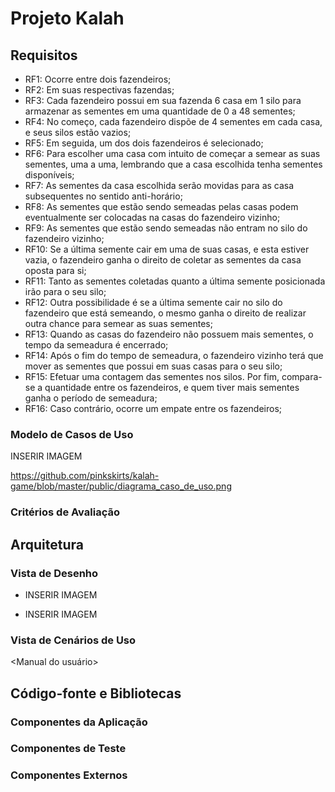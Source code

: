 # Projeto Kalah

## Requisitos
- RF1: Ocorre entre dois fazendeiros;
- RF2: Em suas respectivas fazendas;
- RF3: Cada fazendeiro possui em sua fazenda 6 casa em 1 silo para armazenar as sementes em uma quantidade de 0 a 48 sementes;
- RF4: No começo, cada fazendeiro dispõe de 4 sementes em cada casa, e seus silos estão vazios;
- RF5: Em seguida, um dos dois fazendeiros é selecionado;
- RF6: Para escolher uma casa com intuito de começar a semear as suas sementes, uma a uma, lembrando que a casa escolhida  tenha sementes disponíveis;
- RF7: As sementes da casa escolhida serão movidas para as casa subsequentes no sentido anti-horário;
- RF8: As sementes que estão sendo semeadas pelas casas podem eventualmente ser colocadas na casas do fazendeiro vizinho;
- RF9: As sementes que estão sendo semeadas não entram no silo do fazendeiro vizinho;
- RF10: Se a última semente cair em uma de suas casas, e esta estiver vazia, o fazendeiro ganha o direito de coletar as sementes da casa oposta para si;
- RF11: Tanto as sementes coletadas quanto a última semente posicionada irão para o seu silo;
- RF12: Outra possibilidade é se a última semente cair no silo do fazendeiro que está semeando, o mesmo ganha o direito de realizar outra chance para semear as suas sementes;
- RF13: Quando as casas do fazendeiro não possuem mais sementes, o tempo da semeadura é encerrado;
- RF14: Após o fim do tempo de semeadura, o fazendeiro vizinho terá que mover as sementes que possui em suas casas para o seu silo;
- RF15:  Efetuar uma contagem das sementes nos silos. Por fim, compara-se a quantidade entre os fazendeiros, e quem tiver mais sementes ganha o período de semeadura;
- RF16: Caso contrário, ocorre um empate entre os fazendeiros;

### Modelo de Casos de Uso
INSERIR IMAGEM

https://github.com/pinkskirts/kalah-game/blob/master/public/diagrama_caso_de_uso.png

### Critérios de Avaliação

## Arquitetura
### Vista de Desenho

<Diagramas de classes>
  
- INSERIR IMAGEM

<Diagramas de atividades>
  
- INSERIR IMAGEM
  
<Outros diagramas>
  
### Vista de Cenários de Uso

<Manual do usuário>
## Código-fonte e Bibliotecas
### Componentes da Aplicação
### Componentes de Teste
### Componentes Externos
